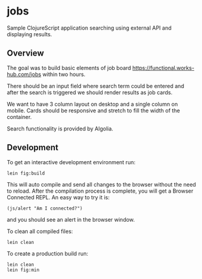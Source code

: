 # jobs

Sample ClojureScript application searching using external API and displaying results.

## Overview

The goal was to build basic elements of job board https://functional.works-hub.com/jobs within two hours.

There should be an input field where search term could be entered and after the search is triggered we should render results as job cards.


We want to have 3 column layout on desktop and a single column on mobile. Cards should be responsive and stretch to fill the width of the container.

Search functionality is provided by Algolia.

## Development

To get an interactive development environment run:

    lein fig:build

This will auto compile and send all changes to the browser without the
need to reload. After the compilation process is complete, you will
get a Browser Connected REPL. An easy way to try it is:

    (js/alert "Am I connected?")

and you should see an alert in the browser window.

To clean all compiled files:

	lein clean

To create a production build run:

	lein clean
	lein fig:min
